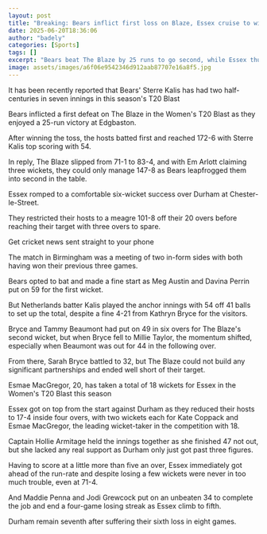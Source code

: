 ```yaml
---
layout: post
title: "Breaking: Bears inflict first loss on Blaze, Essex cruise to win"
date: 2025-06-20T18:36:06
author: "badely"
categories: [Sports]
tags: []
excerpt: "Bears beat The Blaze by 25 runs to go second, while Essex thump Durham by six wickets in the T20 Blast."
image: assets/images/a6f06e9542346d912aab87707e16a8f5.jpg
---
```


It has been recently reported that Bears' Sterre Kalis has had two half-centuries in seven innings in this season's T20 Blast 

Bears inflicted a first defeat on The Blaze in the Women's T20 Blast as they enjoyed a 25-run victory at Edgbaston.

After winning the toss, the hosts batted first and reached 172-6 with Sterre Kalis top scoring with 54.

In reply, The Blaze slipped from 71-1 to 83-4, and with Em Arlott claiming three wickets, they could only manage 147-8 as Bears leapfrogged them into second in the table.

Essex romped to a comfortable six-wicket success over Durham at Chester-le-Street.

They restricted their hosts to a meagre 101-8 off their 20 overs before reaching their target with three overs to spare. 

Get cricket news sent straight to your phone

The match in Birmingham was a meeting of two in-form sides with both having won their previous three games.

Bears opted to bat and made a fine start as Meg Austin and Davina Perrin put on 59 for the first wicket.

But Netherlands batter Kalis played the anchor innings with 54 off 41 balls to set up the total, despite a fine 4-21 from Kathryn Bryce for the visitors.

Bryce and Tammy Beaumont had put on 49 in six overs for The Blaze's second wicket, but when Bryce fell to Millie Taylor, the momentum shifted, especially when Beaumont was out for 44 in the following over.

From there, Sarah Bryce battled to 32, but The Blaze could not build any significant partnerships and ended well short of their target.

Esmae MacGregor, 20, has taken a total of 18 wickets for Essex in the Women's T20 Blast this season

Essex got on top from the start against Durham as they reduced their hosts to 17-4 inside four overs, with two wickets each for Kate Coppack and Esmae MacGregor, the leading wicket-taker in the competition with 18.

Captain Hollie Armitage held the innings together as she finished 47 not out, but she lacked any real support as Durham only just got past three figures.

Having to score at a little more than five an over, Essex immediately got ahead of the run-rate and despite losing a few wickets were never in too much trouble, even at 71-4.

And Maddie Penna and Jodi Grewcock put on an unbeaten 34 to complete the job and end a four-game losing streak as Essex climb to fifth.

Durham remain seventh after suffering their sixth loss in eight games.

